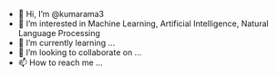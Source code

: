 - 👋 Hi, I’m @kumarama3
- 👀 I’m interested in Machine Learning, Artificial Intelligence, Natural Language Processing
- 🌱 I’m currently learning ...
- 💞️ I’m looking to collaborate on ...
- 📫 How to reach me ...

<!---
kumarama3/kumarama3 is a ✨ special ✨ repository because its `README.md` (this file) appears on your GitHub profile.
You can click the Preview link to take a look at your changes.
--->
